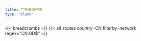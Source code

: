 ```yaml
---
title: 广东省道列表
type: 'blank'
---
```


{{< breadcrumbs >}}
{{< all_routes country=CN filterby=network regex="CN:GD$" >}}
